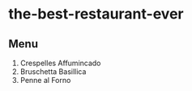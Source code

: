 # the-best-restaurant-ever

## Menu

1. Crespelles Affumincado
2. Bruschetta Basillica
3. Penne al Forno

